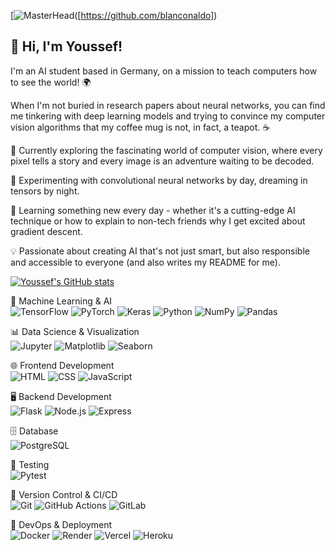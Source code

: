 [![MasterHead]([https://www.druva.com/content/dam/druvaincprogram/blog/thumbnails/blog-understanding-neural-networks-through-visualization-post.jpg])([https://github.com/blanconaldo])
## 👋 Hi, I'm Youssef!
I'm an AI student based in Germany, on a mission to teach computers how to see the world! 🌍

When I'm not buried in research papers about neural networks, you can find me tinkering with deep learning models and trying to convince my computer vision algorithms that my coffee mug is not, in fact, a teapot. ☕

🔭 Currently exploring the fascinating world of computer vision, where every pixel tells a story and every image is an adventure waiting to be decoded.

🧪 Experimenting with convolutional neural networks by day, dreaming in tensors by night.

🌱 Learning something new every day - whether it's a cutting-edge AI technique or how to explain to non-tech friends why I get excited about gradient descent.

💡 Passionate about creating AI that's not just smart, but also responsible and accessible to everyone (and also writes my README for me).

[![Youssef's GitHub stats](https://github-readme-stats.vercel.app/api?username=blanconaldo)](https://github.com/blanconaldo/github-readme-stats)

🧠 Machine Learning & AI  
![TensorFlow](https://img.shields.io/badge/TensorFlow-FF6F00?style=for-the-badge&logo=tensorflow&logoColor=white)
![PyTorch](https://img.shields.io/badge/PyTorch-EE4C2C?style=for-the-badge&logo=pytorch&logoColor=white)
![Keras](https://img.shields.io/badge/Keras-D00000?style=for-the-badge&logo=keras&logoColor=white)
![Python](https://img.shields.io/badge/Python-3776AB?style=for-the-badge&logo=python&logoColor=white)
![NumPy](https://img.shields.io/badge/NumPy-013243?style=for-the-badge&logo=numpy&logoColor=white)
![Pandas](https://img.shields.io/badge/Pandas-150458?style=for-the-badge&logo=pandas&logoColor=white)

📊 Data Science & Visualization  
![Jupyter](https://img.shields.io/badge/Jupyter-F37626?style=for-the-badge&logo=jupyter&logoColor=white)
![Matplotlib](https://img.shields.io/badge/Matplotlib-11557c?style=for-the-badge&logo=matplotlib&logoColor=white)
![Seaborn](https://img.shields.io/badge/Seaborn-3776AB?style=for-the-badge&logo=python&logoColor=white)

🌐 Frontend Development  
![HTML](https://img.shields.io/badge/HTML5-E34F26?style=for-the-badge&logo=html5&logoColor=white)
![CSS](https://img.shields.io/badge/CSS3-1572B6?style=for-the-badge&logo=css3&logoColor=white)
![JavaScript](https://img.shields.io/badge/JavaScript-F7DF1E?style=for-the-badge&logo=javascript&logoColor=black)

🖥️ Backend Development  
![Flask](https://img.shields.io/badge/Flask-000000?style=for-the-badge&logo=flask&logoColor=white)
![Node.js](https://img.shields.io/badge/Node.js-339933?style=for-the-badge&logo=nodedotjs&logoColor=white)
![Express](https://img.shields.io/badge/Express-000000?style=for-the-badge&logo=express&logoColor=white)

🗄️ Database  
![PostgreSQL](https://img.shields.io/badge/PostgreSQL-316192?style=for-the-badge&logo=postgresql&logoColor=white)

🧪 Testing  
![Pytest](https://img.shields.io/badge/Pytest-0A9EDC?style=for-the-badge&logo=pytest&logoColor=white)

🔄 Version Control & CI/CD  
![Git](https://img.shields.io/badge/Git-F05032?style=for-the-badge&logo=git&logoColor=white)
![GitHub Actions](https://img.shields.io/badge/GitHub_Actions-2088FF?style=for-the-badge&logo=github-actions&logoColor=white)
![GitLab](https://img.shields.io/badge/GitLab-FCA121?style=for-the-badge&logo=gitlab&logoColor=white)

🐳 DevOps & Deployment  
![Docker](https://img.shields.io/badge/Docker-2496ED?style=for-the-badge&logo=docker&logoColor=white)
![Render](https://img.shields.io/badge/Render-46E3B7?style=for-the-badge&logo=render&logoColor=black)
![Vercel](https://img.shields.io/badge/Vercel-000000?style=for-the-badge&logo=vercel&logoColor=white)
![Heroku](https://img.shields.io/badge/Heroku-430098?style=for-the-badge&logo=heroku&logoColor=white)

<!--
**blanconaldo/blanconaldo** is a ✨ _special_ ✨ repository because its `README.md` (this file) appears on your GitHub profile.

Here are some ideas to get you started:

- 🔭 I’m currently working on ...
- 🌱 I’m currently learning ...
- 👯 I’m looking to collaborate on ...
- 🤔 I’m looking for help with ...
- 💬 Ask me about ...
- 📫 How to reach me: ...
- 😄 Pronouns: ...
- ⚡ Fun fact: ...
-->
